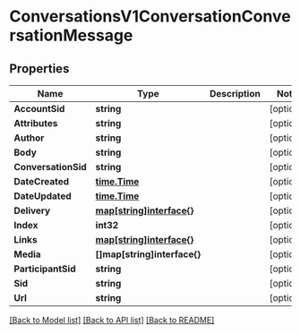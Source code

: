 # ConversationsV1ConversationConversationMessage

## Properties

Name | Type | Description | Notes
------------ | ------------- | ------------- | -------------
**AccountSid** | **string** |  | [optional] 
**Attributes** | **string** |  | [optional] 
**Author** | **string** |  | [optional] 
**Body** | **string** |  | [optional] 
**ConversationSid** | **string** |  | [optional] 
**DateCreated** | [**time.Time**](time.Time.md) |  | [optional] 
**DateUpdated** | [**time.Time**](time.Time.md) |  | [optional] 
**Delivery** | [**map[string]interface{}**](.md) |  | [optional] 
**Index** | **int32** |  | [optional] 
**Links** | [**map[string]interface{}**](.md) |  | [optional] 
**Media** | **[]map[string]interface{}** |  | [optional] 
**ParticipantSid** | **string** |  | [optional] 
**Sid** | **string** |  | [optional] 
**Url** | **string** |  | [optional] 

[[Back to Model list]](../README.md#documentation-for-models) [[Back to API list]](../README.md#documentation-for-api-endpoints) [[Back to README]](../README.md)


